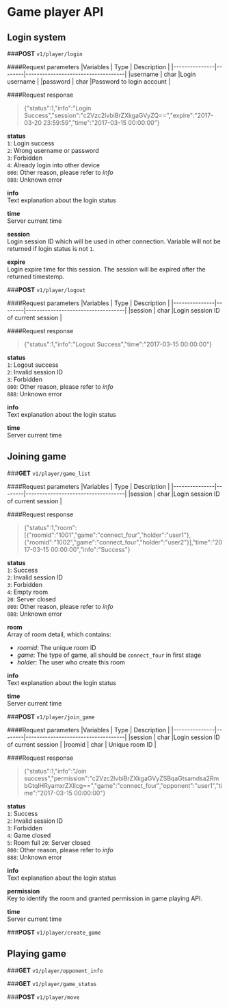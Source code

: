 # Game player API

## Login system
###**POST** `v1/player/login`

####Request parameters
|Variables      | Type   | Description                        |
|---------------|--------|------------------------------------|
|username       | char   |Login username                      |
|password       | char   |Password to login account           |

####Request response
>{"status":1,"info":"Login Success","session":"c2Vzc2lvbiBrZXkgaGVyZQ==","expire":"2017-03-20 23:59:59","time":"2017-03-15 00:00:00"}

**status**  
`1`: Login success  
`2`: Wrong username or password  
`3`: Forbidden  
`4`:  Already login into other device  
`800`: Other reason, please refer to *info*  
`888`: Unknown error  

**info**  
Text explanation about the login status

**time**  
Server current time

**session**  
Login session ID which will be used in other connection. Variable will not be returned if login status is not `1`.

**expire**  
Login expire time for this session. The session will be expired after the returned timestemp.

###**POST** `v1/player/logout`

####Request parameters
|Variables      | Type   | Description                        |
|---------------|--------|------------------------------------|
|session        | char   |Login session ID of current session |

####Request response
>{"status":1,"info":"Logout Success","time":"2017-03-15 00:00:00"}

**status**  
`1`: Logout success  
`2`: Invalid session ID  
`3`: Forbidden  
`800`: Other reason, please refer to *info*  
`888`: Unknown error  

**info**  
Text explanation about the login status

**time**  
Server current time

## Joining game

###**GET** `v1/player/game_list`

####Request parameters
|Variables      | Type   | Description                        |
|---------------|--------|------------------------------------|
|session        | char   |Login session ID of current session |

####Request response
>{"status":1,"room":[{"roomid":"1001","game":"connect_four","holder":"user1"},{"roomid":"1002","game":"connect_four","holder":"user2"}],"time":"2017-03-15 00:00:00","info":"Success"}

**status**  
`1`: Success  
`2`: Invalid session ID  
`3`: Forbidden  
`4`: Empty room  
`20`: Server closed  
`800`: Other reason, please refer to *info*  
`888`: Unknown error  

**room**  
Array of room detail, which contains:

 - *roomid*: The unique room ID
 - *game*: The type of game, all should be `connect_four` in first stage
 - *holder*: The user who create this room

**info**  
Text explanation about the login status

**time**  
Server current time

###**POST** `v1/player/join_game`

####Request parameters
|Variables      | Type   | Description                        |
|---------------|--------|------------------------------------|
|session        | char   |Login session ID of current session |
|roomid         | char   | Unique room ID                     |

####Request response
>{"status":1,"info":"Join success","permission":"c2Vzc2lvbiBrZXkgaGVyZSBqaGtsamdsa2RmbGtqIHRyamxrZXllcg==","game":"connect_four","opponent":"user1","time":"2017-03-15 00:00:00"}

**status**  
`1`: Success  
`2`: Invalid session ID  
`3`: Forbidden  
`4`: Game closed  
`5`: Room full
`20`: Server closed  
`800`: Other reason, please refer to *info*  
`888`: Unknown error 

**info**  
Text explanation about the login status

**permission**  
Key to identify the room and granted permission in game playing API.

**time**  
Server current time

###**POST** `v1/player/create_game`

## Playing game

###**GET** `v1/player/opponent_info`

###**GET** `v1/player/game_status`

###**POST** `v1/player/move`

